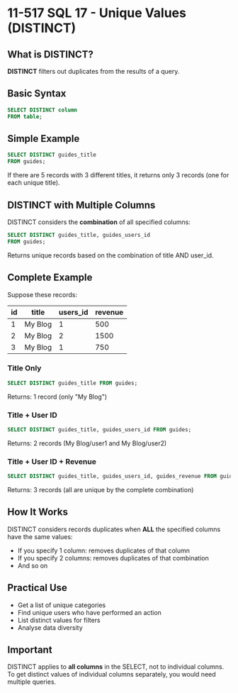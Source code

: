 # 11-517 SQL 17 - Unique Values (DISTINCT)

## What is DISTINCT?

**DISTINCT** filters out duplicates from the results of a query.

## Basic Syntax

```sql
SELECT DISTINCT column
FROM table;
```

## Simple Example

```sql
SELECT DISTINCT guides_title
FROM guides;
```

If there are 5 records with 3 different titles, it returns only 3 records (one for each unique title).

## DISTINCT with Multiple Columns

DISTINCT considers the **combination** of all specified columns:

```sql
SELECT DISTINCT guides_title, guides_users_id
FROM guides;
```

Returns unique records based on the combination of title AND user_id.

## Complete Example

Suppose these records:

| id | title    | users_id | revenue |
|----|----------|----------|---------|
| 1  | My Blog  | 1        | 500     |
| 2  | My Blog  | 2        | 1500    |
| 3  | My Blog  | 1        | 750     |

### Title Only

```sql
SELECT DISTINCT guides_title FROM guides;
```
Returns: 1 record (only "My Blog")

### Title + User ID

```sql
SELECT DISTINCT guides_title, guides_users_id FROM guides;
```
Returns: 2 records (My Blog/user1 and My Blog/user2)

### Title + User ID + Revenue

```sql
SELECT DISTINCT guides_title, guides_users_id, guides_revenue FROM guides;
```
Returns: 3 records (all are unique by the complete combination)

## How It Works

DISTINCT considers records duplicates when **ALL** the specified columns have the same values:

- If you specify 1 column: removes duplicates of that column
- If you specify 2 columns: removes duplicates of that combination
- And so on

## Practical Use

- Get a list of unique categories
- Find unique users who have performed an action
- List distinct values for filters
- Analyse data diversity

## Important

DISTINCT applies to **all columns** in the SELECT, not to individual columns. To get distinct values of individual columns separately, you would need multiple queries.
